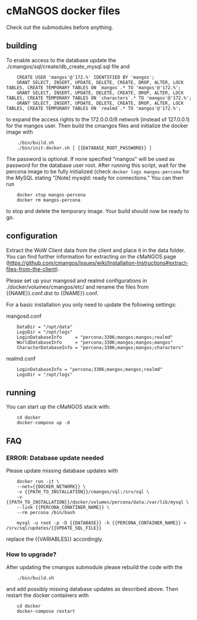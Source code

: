 # cMaNGOS docker files

Check out the submodules before anything.

## building
To enable access to the database update the ./cmangos/sql/create/db_create_mysql.sql file and 

        CREATE USER 'mangos'@'172.%' IDENTIFIED BY 'mangos';
        GRANT SELECT, INSERT, UPDATE, DELETE, CREATE, DROP, ALTER, LOCK TABLES, CREATE TEMPORARY TABLES ON `mangos`.* TO 'mangos'@'172.%';
        GRANT SELECT, INSERT, UPDATE, DELETE, CREATE, DROP, ALTER, LOCK TABLES, CREATE TEMPORARY TABLES ON `characters`.* TO 'mangos'@'172.%';
        GRANT SELECT, INSERT, UPDATE, DELETE, CREATE, DROP, ALTER, LOCK TABLES, CREATE TEMPORARY TABLES ON `realmd`.* TO 'mangos'@'172.%';

to expand the access rights to the 172.0.0.0/8 network (instead of 127.0.0.1) for the mangos user. Then build the cmangos files and initialize the docker image with

        ./bin/build.sh
        ./bin/init-docker.sh [ {{DATABASE_ROOT_PASSWORD}} ]

The password is optional. If none specified "mangos" will be used as password for the database user root. After running this script, wait for the percona image to be fully initialized (check `docker logs mangos-percona` for the MySQL stating "[Note] mysqld: ready for connections."
You can then run

        docker stop mangos-percona
        docker rm mangos-percona

to stop and delete the temporary image. Your build should now be ready to go.  

## configuration
Extract the WoW Client data from the client and place it in the data folder. You can find further information for extracting on the cMaNGOS page (https://github.com/cmangos/issues/wiki/Installation-Instructions#extract-files-from-the-client).

Please set up your mangosd and realmd configurations in ./docker/volumes/cmangos/etc/ and rename the files from {{NAME}}.conf.dist to {{NAME}}.conf.

For a basic installation you only need to update the following settings:

mangosd.conf

        DataDir = "/opt/data"
        LogsDir = "/opt/logs"
        LoginDatabaseInfo     = "percona;3306;mangos;mangos;realmd"
        WorldDatabaseInfo     = "percona;3306;mangos;mangos;mangos"
        CharacterDatabaseInfo = "percona;3306;mangos;mangos;characters"

realmd.conf

        LoginDatabaseInfo = "percona;3306;mangos;mangos;realmd"
        LogsDir = "/opt/logs"

## running
You can start up the cMaNGOS stack with:

        cd docker
        docker-compose up -d

## FAQ
### ERROR: Database update needed
Please update missing database updates with

        docker run -it \
        --net={{DOCKER_NETWORK}} \
        -v {{PATH_TO_INSTALLATION}}/cmangos/sql:/srv/sql \
        -v {{PATH_TO_INSTALLATION}}/docker/volumes/percona/data:/var/lib/mysql \
        --link {{PERCONA_CONATINER_NAME}} \
        --rm percona /bin/bash

        mysql -u root -p -D {{DATABASE}} -h {{PERCONA_CONTAINER_NAME}} < /srv/sql/updates/{{UPDATE_SQL_FILE}}
    
replace the {{VARIABLES}} accordingly.

### How to upgrade?
After updating the cmangos submodule please rebuild the code with the

        ./bin/build.sh

and add possibly missing database updates as described above. Then restart the docker containers with

        cd docker
        docker-compose restart
